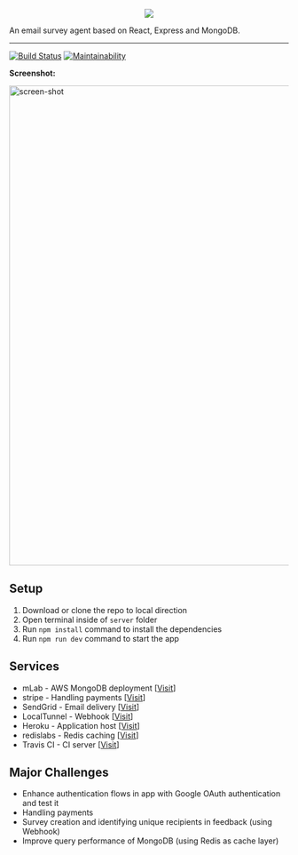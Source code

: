 <p align="center">
  <img src="https://user-images.githubusercontent.com/20265633/39453656-e147dbde-4ca4-11e8-9688-42a39432806a.png">
  <p>An email survey agent based on React, Express and MongoDB.</p>
</p>

---

[![Build Status](https://travis-ci.org/jlyu26/Feedbacker.svg?branch=master)](https://travis-ci.org/jlyu26/Feedbacker)
[![Maintainability](https://api.codeclimate.com/v1/badges/e1c6b1dcff6748bbdd5d/maintainability)](https://codeclimate.com/github/jlyu26/Feedbacker/maintainability)

**Screenshot:**

<img width="864" alt="screen-shot" src="https://user-images.githubusercontent.com/20265633/39454470-70b94f2e-4ca9-11e8-9fac-9a7fe6a49b60.PNG">

## Setup

1. Download or clone the repo to local direction
2. Open terminal inside of `server` folder
3. Run `npm install` command to install the dependencies
4. Run `npm run dev` command to start the app

## Services

- mLab - AWS MongoDB deployment [[Visit](https://mlab.com/)]
- stripe - Handling payments [[Visit](https://stripe.com/)]
- SendGrid - Email delivery [[Visit](https://sendgrid.com/)]
- LocalTunnel - Webhook [[Visit](https://localtunnel.github.io/www/)]
- Heroku - Application host [[Visit](https://www.heroku.com/)]
- redislabs - Redis caching [[Visit](https://redislabs.com/)]
- Travis CI - CI server [[Visit](https://travis-ci.com/)]

## Major Challenges

- Enhance authentication flows in app with Google OAuth authentication and test it
- Handling payments
- Survey creation and identifying unique recipients in feedback (using Webhook)
- Improve query performance of MongoDB (using Redis as cache layer)